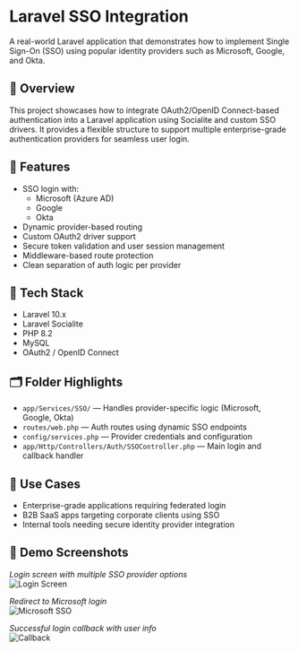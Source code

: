 # Laravel SSO Integration

A real-world Laravel application that demonstrates how to implement Single Sign-On (SSO) using popular identity providers such as Microsoft, Google, and Okta.

## 🚀 Overview

This project showcases how to integrate OAuth2/OpenID Connect-based authentication into a Laravel application using Socialite and custom SSO drivers. It provides a flexible structure to support multiple enterprise-grade authentication providers for seamless user login.

## 🔐 Features

- SSO login with:
  - Microsoft (Azure AD)
  - Google
  - Okta
- Dynamic provider-based routing
- Custom OAuth2 driver support
- Secure token validation and user session management
- Middleware-based route protection
- Clean separation of auth logic per provider

## 🧩 Tech Stack

- Laravel 10.x
- Laravel Socialite
- PHP 8.2
- MySQL
- OAuth2 / OpenID Connect

## 🗂️ Folder Highlights

- `app/Services/SSO/` — Handles provider-specific logic (Microsoft, Google, Okta)
- `routes/web.php` — Auth routes using dynamic SSO endpoints
- `config/services.php` — Provider credentials and configuration
- `app/Http/Controllers/Auth/SSOController.php` — Main login and callback handler

## 📌 Use Cases

- Enterprise-grade applications requiring federated login
- B2B SaaS apps targeting corporate clients using SSO
- Internal tools needing secure identity provider integration

## 📸 Demo Screenshots

*Login screen with multiple SSO provider options*  
![Login Screen](screenshots/login-options.png)

*Redirect to Microsoft login*  
![Microsoft SSO](screenshots/microsoft-login.png)

*Successful login callback with user info*  
![Callback](screenshots/sso-callback.png)
